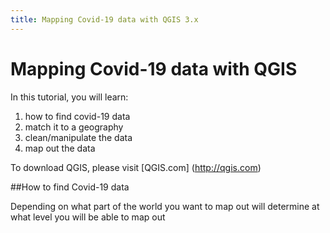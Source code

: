 ```yaml
---
title: Mapping Covid-19 data with QGIS 3.x
---
```


# Mapping Covid-19 data with QGIS

In this tutorial, you will learn:
1. how to find covid-19 data
1. match it to a geography
1. clean/manipulate the data
1. map out the data

To download QGIS, please visit [QGIS.com] (http://qgis.com)

##How to find Covid-19 data

Depending on what part of the world you want to map out will determine at what level you will be able to map out
